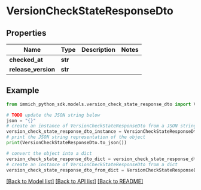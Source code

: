 # VersionCheckStateResponseDto


## Properties

Name | Type | Description | Notes
------------ | ------------- | ------------- | -------------
**checked_at** | **str** |  | 
**release_version** | **str** |  | 

## Example

```python
from immich_python_sdk.models.version_check_state_response_dto import VersionCheckStateResponseDto

# TODO update the JSON string below
json = "{}"
# create an instance of VersionCheckStateResponseDto from a JSON string
version_check_state_response_dto_instance = VersionCheckStateResponseDto.from_json(json)
# print the JSON string representation of the object
print(VersionCheckStateResponseDto.to_json())

# convert the object into a dict
version_check_state_response_dto_dict = version_check_state_response_dto_instance.to_dict()
# create an instance of VersionCheckStateResponseDto from a dict
version_check_state_response_dto_from_dict = VersionCheckStateResponseDto.from_dict(version_check_state_response_dto_dict)
```
[[Back to Model list]](../README.md#documentation-for-models) [[Back to API list]](../README.md#documentation-for-api-endpoints) [[Back to README]](../README.md)


